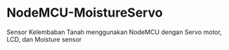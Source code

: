 # NodeMCU-MoistureServo
Sensor Kelembaban Tanah menggunakan NodeMCU dengan Servo motor, LCD, dan Moisture sensor
